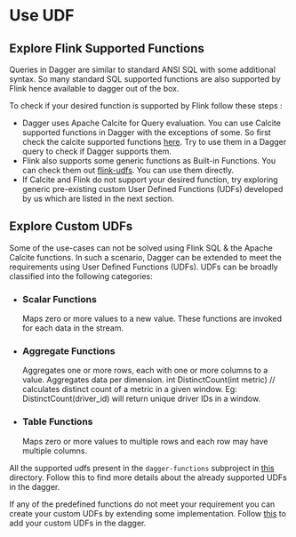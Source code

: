 # Use UDF

## Explore Flink Supported Functions

Queries in Dagger are similar to standard ANSI SQL with some additional syntax. So many standard SQL supported functions are also supported by Flink hence available to dagger out of the box.

To check if your desired function is supported by Flink follow these steps :

- Dagger uses Apache Calcite for Query evaluation. You can use Calcite supported functions in Dagger with the exceptions of some. So first check the calcite supported functions [here](https://calcite.apache.org/docs/reference.html). Try to use them in a Dagger query to check if Dagger supports them.
- Flink also supports some generic functions as Built-in Functions. You can check them out [flink-udfs](https://ci.apache.org/projects/flink/flink-docs-master/docs/dev/table/functions/systemfunctions/). You can use them directly.
- If Calcite and Flink do not support your desired function, try exploring generic pre-existing custom User Defined Functions (UDFs) developed by us which are listed in the next section.

## Explore Custom UDFs

Some of the use-cases can not be solved using Flink SQL & the Apache Calcite functions. In such a scenario, Dagger can be extended to meet the requirements using User Defined Functions (UDFs). UDFs can be broadly classified into the following categories:

- ### Scalar Functions

  Maps zero or more values to a new value. These functions are invoked for each data in the stream.

- ### Aggregate Functions

  Aggregates one or more rows, each with one or more columns to a value. Aggregates data per dimension. int DistinctCount(int metric) // calculates distinct count of a metric in a given window. Eg: DistinctCount(driver_id) will return unique driver IDs in a window.

- ### Table Functions

  Maps zero or more values to multiple rows and each row may have multiple columns.

All the supported udfs present in the `dagger-functions` subproject in [this](https://github.com/odpf/dagger/tree/main/dagger-functions/src/main/java/io/odpf/dagger/functions/udfs) directory. Follow this to find more details about the already supported UDFs in the dagger.

If any of the predefined functions do not meet your requirement you can create your custom UDFs by extending some implementation. Follow [this](docs/../../contribute/add_udf.md) to add your custom UDFs in the dagger.
